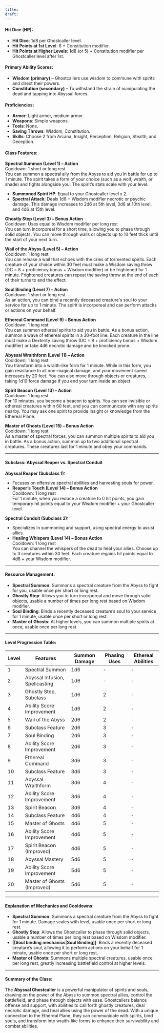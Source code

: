 ```yaml
---
title: 
draft:
---
```

#### **Hit Dice (HP):**

- **Hit Dice**: 1d8 per Ghostcaller level.
- **Hit Points at 1st Level**: 8 + Constitution modifier.
- **Hit Points at Higher Levels**: 1d8 (or 5) + Constitution modifier per Ghostcaller level after 1st.

#### **Primary Ability Scores:**

- **Wisdom (primary)** – Ghostcallers use wisdom to commune with spirits and direct their powers.
- **Constitution (secondary)** – To withstand the strain of manipulating the dead and tapping into Abyssal forces.

#### **Proficiencies:**

- **Armor**: Light armor, medium armor.
- **Weapons**: Simple weapons.
- **Tools**: None.
- **Saving Throws**: Wisdom, Constitution.
- **Skills**: Choose 2 from Arcana, Insight, Perception, Religion, Stealth, and Deception.

#### **Class Features:**

**Spectral Summon (Level 1) – Action**  
Cooldown: 1 short or long rest  
You can summon a spectral ally from the Abyss to aid you in battle for up to 1 minute. The spirit takes a form of your choice (such as a wolf, wraith, or shade) and fights alongside you. The spirit’s stats scale with your level.

- **Summoned Spirit HP**: Equal to your Ghostcaller level x 2.
- **Spectral Attack**: Deals 1d6 + Wisdom modifier necrotic or psychic damage. This damage increases to 2d6 at 5th level, 3d6 at 10th level, and 4d6 at 15th level.

**Ghostly Step (Level 3) – Bonus Action**  
Cooldown: Uses equal to Wisdom modifier per long rest  
You can turn incorporeal for a short time, allowing you to phase through solid objects. You can move through walls or objects up to 10 feet thick until the start of your next turn.

**Wail of the Abyss (Level 5) – Action**  
Cooldown: 1 long rest  
You can release a wail that echoes with the cries of tormented spirits. Each creature of your choice within 30 feet must make a Wisdom saving throw (DC = 8 + proficiency bonus + Wisdom modifier) or be frightened for 1 minute. Frightened creatures can repeat the saving throw at the end of each of their turns to end the effect.

**Soul Binding (Level 7) – Action**  
Cooldown: 1 short or long rest  
As an action, you can bind a recently deceased creature's soul to your service for up to 1 minute. The spirit is incorporeal and can perform attacks or actions on your behalf.

**Ethereal Command (Level 9) – Bonus Action**  
Cooldown: 1 long rest  
You can summon ethereal spirits to aid you in battle. As a bonus action, summon a wave of ethereal spirits in a 30-foot line. Each creature in the line must make a Dexterity saving throw (DC = 8 + proficiency bonus + Wisdom modifier) or take 4d6 necrotic damage and be knocked prone.

**Abyssal Wraithform (Level 11) – Action**  
Cooldown: 1 long rest  
You transform into a wraith-like form for 1 minute. While in this form, you gain resistance to all non-magical damage, and your movement speed increases by 20 feet. You can also move through objects or creatures, taking 1d10 force damage if you end your turn inside an object.

**Spirit Beacon (Level 13) – Action**  
Cooldown: 1 long rest  
For 10 minutes, you become a beacon to spirits. You can see invisible or ethereal creatures within 60 feet, and you can communicate with any spirits nearby. You may ask one spirit to provide insight or knowledge from the Ethereal Plane.

**Master of Ghosts (Level 15) – Bonus Action**  
Cooldown: 1 long rest  
As a master of spectral forces, you can summon multiple spirits to aid you in battle. As a bonus action, summon up to two additional spectral creatures. These creatures last for 1 minute and obey your commands.

---

#### **Subclass: Abyssal Reaper vs. Spectral Conduit**

**Abyssal Reaper (Subclass 1):**

- Focuses on offensive spectral abilities and harvesting souls for power.
- **Reaper’s Touch (Level 14) – Bonus Action**  
    Cooldown: 1 long rest  
    For 1 minute, when you reduce a creature to 0 hit points, you gain temporary hit points equal to your Wisdom modifier + your Ghostcaller level.

**Spectral Conduit (Subclass 2):**

- Specializes in summoning and support, using spectral energy to assist allies.
- **Healing Whispers (Level 14) – Bonus Action**  
    Cooldown: 1 long rest  
    You can channel the whispers of the dead to heal your allies. Choose up to 3 creatures within 30 feet. Each creature regains hit points equal to 4d8 + your Wisdom modifier.

---

#### **Resource Management:**

- **Spectral Summon**: Summons a spectral creature from the Abyss to fight for you, usable once per short or long rest.
- **Ghostly Step**: Allows you to turn incorporeal and move through solid objects, usable a number of times per long rest based on Wisdom modifier.
- **Soul Binding**: Binds a recently deceased creature’s soul to your service for 1 minute, usable once per short or long rest.
- **Master of Ghosts**: At higher levels, you can summon multiple spirits at once, usable once per long rest.

---

#### **Level Progression Table:**

|Level|Features|Summon Damage|Phasing Uses|Ethereal Abilities|
|---|---|---|---|---|
|1|Spectral Summon|1d6|-|-|
|2|Abyssal Infusion, Spellcasting|1d6|-|-|
|3|Ghostly Step, Subclass|1d6|2|-|
|4|Ability Score Improvement|1d6|2|-|
|5|Wail of the Abyss|2d6|2|-|
|6|Subclass Feature|2d6|3|-|
|7|Soul Binding|2d6|3|-|
|8|Ability Score Improvement|2d6|3|-|
|9|Ethereal Command|3d6|3|-|
|10|Subclass Feature|3d6|3|-|
|11|Abyssal Wraithform|3d6|4|-|
|12|Ability Score Improvement|3d6|4|-|
|13|Spirit Beacon|3d6|4|-|
|14|Subclass Feature|4d6|4|-|
|15|Master of Ghosts|4d6|5|-|
|16|Ability Score Improvement|4d6|5|-|
|17|Spirit Beacon (Improved)|4d6|5|-|
|18|Abyssal Mastery|5d6|5|-|
|19|Ability Score Improvement|5d6|5|-|
|20|Master of Ghosts (Improved)|5d6|5|-|

---

#### **Explanation of Mechanics and Cooldowns:**

- **Spectral Summon**: Summons a spectral creature from the Abyss to fight for 1 minute. Damage scales with level, usable once per short or long rest.
- **Ghostly Step**: Allows the Ghostcaller to phase through solid objects, usable a number of times per long rest based on Wisdom modifier.
- **[[Soul binding mechanics|Soul Binding]]**: Binds a recently deceased creature’s soul, allowing it to perform actions on your behalf for 1 minute, usable once per short or long rest.
- **Master of Ghosts**: Summons multiple spectral creatures, usable once per long rest, greatly increasing battlefield control at higher levels.

---

#### **Summary of the Class:**

The **Abyssal Ghostcaller** is a powerful manipulator of spirits and souls, drawing on the power of the Abyss to summon spectral allies, control the battlefield, and phase through objects with ease. Ghostcallers balance offense and support, with abilities to call forth ghostly creatures, deal necrotic damage, and heal allies using the power of the dead. With a unique connection to the Ethereal Plane, they can communicate with spirits, bind souls, and transform into wraith-like forms to enhance their survivability and combat abilities.